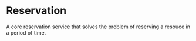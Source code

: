 # Reservation

A core reservation service that solves the problem of reserving a resouce in a period of time.